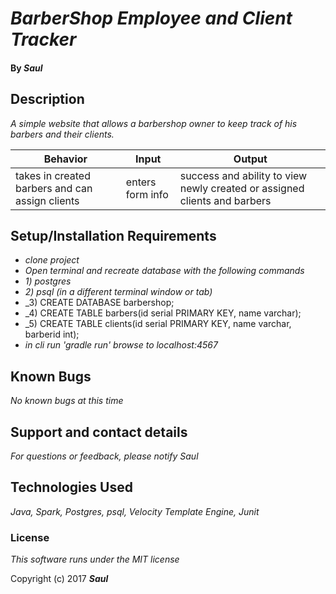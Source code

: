 # _BarberShop Employee and Client Tracker_


#### By _**Saul**_

## Description
_A simple website that allows a barbershop owner to keep track of his barbers and their clients._

|Behavior|Input|Output|
|---|---|---|
|takes in created barbers and can assign clients|enters form info|success and ability to view newly created or assigned clients and barbers|


## Setup/Installation Requirements

*  _clone project_
* _Open terminal and recreate database with the following commands_
* _1) postgres_
* _2) psql (in a different terminal window or tab)_
* _3) CREATE DATABASE barbershop;
* _4) CREATE TABLE barbers(id serial PRIMARY KEY, name varchar);
* _5) CREATE TABLE clients(id serial PRIMARY KEY, name varchar, barberid int);
* _in cli run 'gradle run' browse to localhost:4567_


## Known Bugs

_No known bugs at this time_

## Support and contact details

_For questions or feedback, please notify Saul_

## Technologies Used

_Java, Spark, Postgres, psql, Velocity Template Engine, Junit_

### License

*This software runs under the MIT license*

Copyright (c) 2017 **_Saul_**
